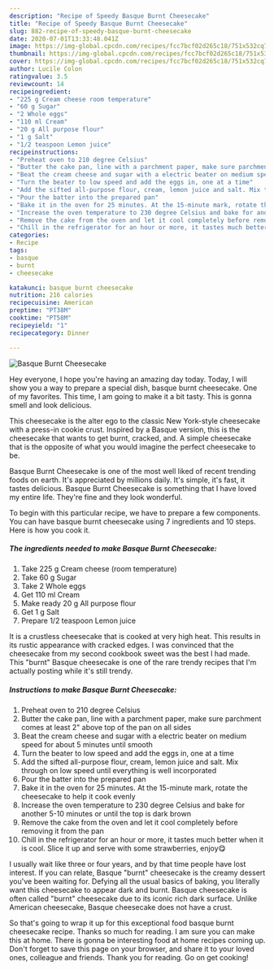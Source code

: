 ```yaml
---
description: "Recipe of Speedy Basque Burnt Cheesecake"
title: "Recipe of Speedy Basque Burnt Cheesecake"
slug: 882-recipe-of-speedy-basque-burnt-cheesecake
date: 2020-07-01T13:33:48.041Z
image: https://img-global.cpcdn.com/recipes/fcc7bcf02d265c18/751x532cq70/basque-burnt-cheesecake-recipe-main-photo.jpg
thumbnail: https://img-global.cpcdn.com/recipes/fcc7bcf02d265c18/751x532cq70/basque-burnt-cheesecake-recipe-main-photo.jpg
cover: https://img-global.cpcdn.com/recipes/fcc7bcf02d265c18/751x532cq70/basque-burnt-cheesecake-recipe-main-photo.jpg
author: Lucile Colon
ratingvalue: 3.5
reviewcount: 14
recipeingredient:
- "225 g Cream cheese room temperature"
- "60 g Sugar"
- "2 Whole eggs"
- "110 ml Cream"
- "20 g All purpose flour"
- "1 g Salt"
- "1/2 teaspoon Lemon juice"
recipeinstructions:
- "Preheat oven to 210 degree Celsius"
- "Butter the cake pan, line with a parchment paper, make sure parchment comes at least 2&#34; above top of the pan on all sides"
- "Beat the cream cheese and sugar with a electric beater on medium speed for about 5 minutes until smooth"
- "Turn the beater to low speed and add the eggs in, one at a time"
- "Add the sifted all-purpose flour, cream, lemon juice and salt. Mix through on low speed until everything is well incorporated"
- "Pour the batter into the prepared pan"
- "Bake it in the oven for 25 minutes. At the 15-minute mark, rotate the cheesecake to help it cook evenly"
- "Increase the oven temperature to 230 degree Celsius and bake for another 5-10 minutes or until the top is dark brown"
- "Remove the cake from the oven and let it cool completely before removing it from the pan"
- "Chill in the refrigerator for an hour or more, it tastes much better when it is cool. Slice it up and serve with some strawberries, enjoy😋"
categories:
- Recipe
tags:
- basque
- burnt
- cheesecake

katakunci: basque burnt cheesecake 
nutrition: 216 calories
recipecuisine: American
preptime: "PT38M"
cooktime: "PT58M"
recipeyield: "1"
recipecategory: Dinner

---
```



![Basque Burnt Cheesecake](https://img-global.cpcdn.com/recipes/fcc7bcf02d265c18/751x532cq70/basque-burnt-cheesecake-recipe-main-photo.jpg)

Hey everyone, I hope you're having an amazing day today. Today, I will show you a way to prepare a special dish, basque burnt cheesecake. One of my favorites. This time, I am going to make it a bit tasty. This is gonna smell and look delicious.

This cheesecake is the alter ego to the classic New York-style cheesecake with a press-in cookie crust. Inspired by a Basque version, this is the cheesecake that wants to get burnt, cracked, and. A simple cheesecake that is the opposite of what you would imagine the perfect cheesecake to be.

Basque Burnt Cheesecake is one of the most well liked of recent trending foods on earth. It's appreciated by millions daily. It's simple, it's fast, it tastes delicious. Basque Burnt Cheesecake is something that I have loved my entire life. They're fine and they look wonderful.


To begin with this particular recipe, we have to prepare a few components. You can have basque burnt cheesecake using 7 ingredients and 10 steps. Here is how you cook it.

<!--inarticleads1-->

##### The ingredients needed to make Basque Burnt Cheesecake:

1. Take 225 g Cream cheese (room temperature)
1. Take 60 g Sugar
1. Take 2 Whole eggs
1. Get 110 ml Cream
1. Make ready 20 g All purpose flour
1. Get 1 g Salt
1. Prepare 1/2 teaspoon Lemon juice


It is a crustless cheesecake that is cooked at very high heat. This results in its rustic appearance with cracked edges. I was convinced that the cheesecake from my second cookbook sweet was the best I had made. This &#34;burnt&#34; Basque cheesecake is one of the rare trendy recipes that I&#39;m actually posting while it&#39;s still trendy. 

<!--inarticleads2-->

##### Instructions to make Basque Burnt Cheesecake:

1. Preheat oven to 210 degree Celsius
1. Butter the cake pan, line with a parchment paper, make sure parchment comes at least 2&#34; above top of the pan on all sides
1. Beat the cream cheese and sugar with a electric beater on medium speed for about 5 minutes until smooth
1. Turn the beater to low speed and add the eggs in, one at a time
1. Add the sifted all-purpose flour, cream, lemon juice and salt. Mix through on low speed until everything is well incorporated
1. Pour the batter into the prepared pan
1. Bake it in the oven for 25 minutes. At the 15-minute mark, rotate the cheesecake to help it cook evenly
1. Increase the oven temperature to 230 degree Celsius and bake for another 5-10 minutes or until the top is dark brown
1. Remove the cake from the oven and let it cool completely before removing it from the pan
1. Chill in the refrigerator for an hour or more, it tastes much better when it is cool. Slice it up and serve with some strawberries, enjoy😋


I usually wait like three or four years, and by that time people have lost interest. If you can relate, Basque &#34;burnt&#34; cheesecake is the creamy dessert you&#39;ve been waiting for. Defying all the usual basics of baking, you literally want this cheesecake to appear dark and burnt. Basque cheesecake is often called &#34;burnt&#34; cheesecake due to its iconic rich dark surface. Unlike American cheesecake, Basque cheesecake does not have a crust. 

So that's going to wrap it up for this exceptional food basque burnt cheesecake recipe. Thanks so much for reading. I am sure you can make this at home. There is gonna be interesting food at home recipes coming up. Don't forget to save this page on your browser, and share it to your loved ones, colleague and friends. Thank you for reading. Go on get cooking!
